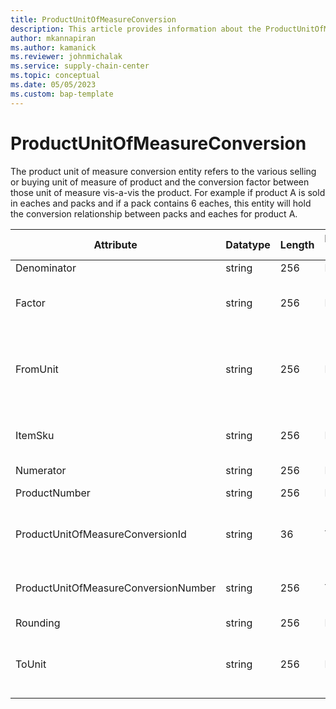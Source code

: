 ```yaml
---
title: ProductUnitOfMeasureConversion
description: This article provides information about the ProductUnitOfMeasureConversion entity.
author: mkannapiran
ms.author: kamanick
ms.reviewer: johnmichalak
ms.service: supply-chain-center
ms.topic: conceptual
ms.date: 05/05/2023
ms.custom: bap-template
---
```


# **ProductUnitOfMeasureConversion**

The product unit of measure conversion entity refers to the various selling or buying unit of measure of product and the conversion factor between those unit of measure vis-a-vis the product. For example if product A is sold in eaches and packs and if a pack contains 6 eaches, this entity will hold the conversion relationship between packs and eaches for product A.


|	Attribute	|	Datatype	|	Length	|	Primary Key	|	Description	|
|---------------|--------|------|----------|-----------|
|	Denominator	|	string	|	256	|	No	|	Denominator	|
|	Factor	|	string	|	256	|	No	|	Factor for unit of measure conversion	|
|	FromUnit	|	string	|	256	|	No	|	Unit of measure from which the conversion is applicable	|
|	ItemSku	|	string	|	256	|	No	|	Stock keeping unit of the product	|
|	Numerator	|	string	|	256	|	No	|	Numerator	|
|	ProductNumber	|	string	|	256	|	No	|	Product number	|
|	ProductUnitOfMeasureConversionId	|	string	|	36	|	Yes	|	The unique Id for product unit of measure	|
|	ProductUnitOfMeasureConversionNumber	|	string	|	256	|	Yes	|	The unique number for product unit of measure	|
|	Rounding	|	string	|	256	|	No	|	Rounding 	|
|	ToUnit	|	string	|	256	|	No	|	Unit of measure to which the conversion is applicable	|
